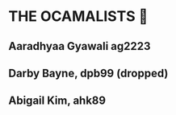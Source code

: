 # THE OCAMALISTS 🐫
## Aaradhyaa Gyawali ag2223
## Darby Bayne, dpb99 (dropped)
## Abigail Kim, ahk89 
